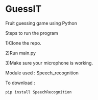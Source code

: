 # GuessIT
Fruit guessing game using Python

Steps to run the program

1)Clone the repo.

2)Run main.py

3)Make sure your microphone is working.

Module used : Speech_recognition

To download :
```
pip install SpeechRecognition
```
